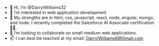 - 👋 Hi, I’m @DarrylWilliams32
- 👀 I’m interested in web application development
- 🌱 My strengths are in html, css, javascript, react, node, angular, mongo, and node. I recently completed the Salesforce AI Associate certification 💪🏽.
- 💞️ I’m looking to collaborate on small-medium web applications.
- 📫 I can best be reached at my email: DarrylWilliams6@Gmail.com

<!---
DarrylWilliams32/DarrylWilliams32 is a ✨ special ✨ repository because its `README.md` (this file) appears on your GitHub profile.
You can click the Preview link to take a look at your changes.
--->
